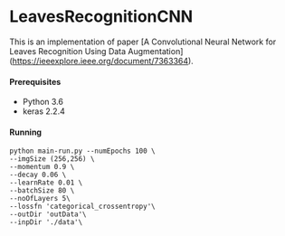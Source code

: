 # LeavesRecognitionCNN

This is an implementation of paper [A Convolutional Neural Network for Leaves Recognition Using Data Augmentation]
(https://ieeexplore.ieee.org/document/7363364).

#### Prerequisites
* Python 3.6
* keras 2.2.4
#### Running

```
python main-run.py --numEpochs 100 \
--imgSize (256,256) \
--momentum 0.9 \
--decay 0.06 \
--learnRate 0.01 \
--batchSize 80 \
--noOfLayers 5\
--lossfn 'categorical_crossentropy'\
--outDir 'outData'\
--inpDir './data'\
```
